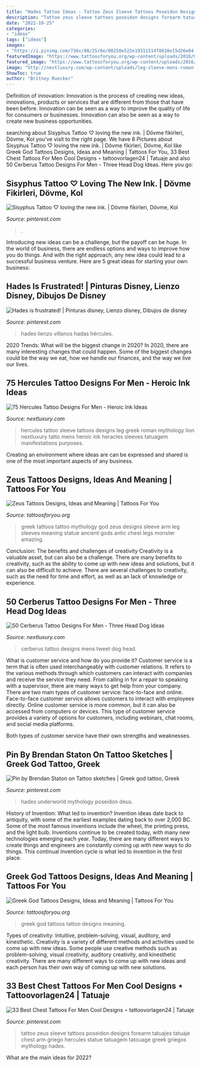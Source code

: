```yaml
---
title: "Hades Tattoo Ideas : Tattoo Zeus Sleeve Tattoos Poseidon Designs Forearm Tatuajes Tatuaje Chest Arm Griego Hercules Statue Tatuagem Tatouage Greek Griegos Mythology Hades"
description: "Tattoo zeus sleeve tattoos poseidon designs forearm tatuajes tatuaje chest arm griego hercules statue tatuagem tatouage greek griegos mythology hades"
date: "2022-10-25"
categories:
- "ideas"
tags: ["ideas"]
images:
- "https://i.pinimg.com/736x/08/25/0e/08250e522e19311514f8610e15d26e04.jpg"
featuredImage: "https://www.tattoosforyou.org/wp-content/uploads/2016/03/Zeus-Tattoo-Sleeve.jpg"
featured_image: "https://www.tattoosforyou.org/wp-content/uploads/2016/03/Zeus-Tattoo-Sleeve.jpg"
image: "http://nextluxury.com/wp-content/uploads/leg-sleeve-mens-roman-hercules-tattoo.jpg"
ShowToc: true
author: "Britney Ruecker"
---
```



Definition of innovation:
Innovation is the process of creating new ideas, innovations, products or services that are different from those that have been before. Innovation can be seen as a way to improve the quality of life for consumers or businesses. Innovation can also be seen as a way to create new business opportunities.

	

		
searching about Sisyphus Tattoo ♡ loving the new ink. | Dövme fikirleri, Dövme, Kol you've visit to the right page. We have 8 Pictures about Sisyphus Tattoo ♡ loving the new ink. | Dövme fikirleri, Dövme, Kol like Greek God Tattoos Designs, Ideas and Meaning | Tattoos For You, 33 Best Chest Tattoos For Men Cool Designs ⋆ tattoovorlagen24 | Tatuaje and also 50 Cerberus Tattoo Designs For Men - Three Head Dog Ideas. Here you go:
		
    
## Sisyphus Tattoo ♡ Loving The New Ink. | Dövme Fikirleri, Dövme, Kol

<img loading=lazy src="https://i.pinimg.com/736x/08/25/0e/08250e522e19311514f8610e15d26e04.jpg" onerror="this.onerror=null;this.src='https://tse1.mm.bing.net/th?id=OIP.DpeXAToo_1JMr-JRTjx29gHaLH&amp;pid=15.1';" alt="Sisyphus Tattoo ♡ loving the new ink. | Dövme fikirleri, Dövme, Kol">

_Source: pinterest.com_

>. 

	

Introducing new ideas can be a challenge, but the payoff can be huge. In the world of business, there are endless options and ways to improve how you do things. And with the right approach, any new idea could lead to a successful business venture. Here are 5 great ideas for starting your own business: 

    
## Hades Is Frustrated! | Pinturas Disney, Lienzo Disney, Dibujos De Disney

<img loading=lazy src="https://i.pinimg.com/736x/23/76/82/237682fe158ec45254456d68c3ee7233.jpg" onerror="this.onerror=null;this.src='https://tse4.mm.bing.net/th?id=OIP.1C6FK4wTA6yT126_Vt-SFwHaO6&amp;pid=15.1';" alt="Hades is frustrated! | Pinturas disney, Lienzo disney, Dibujos de disney">

_Source: pinterest.com_

>hades lienzo villanos hadas hércules. 

	

2020 Trends: What will be the biggest change in 2020?
In 2020, there are many interesting changes that could happen. Some of the biggest changes could be the way we eat, how we handle our finances, and the way we live our lives.

    
## 75 Hercules Tattoo Designs For Men - Heroic Ink Ideas

<img loading=lazy src="http://nextluxury.com/wp-content/uploads/leg-sleeve-mens-roman-hercules-tattoo.jpg" onerror="this.onerror=null;this.src='https://tse1.mm.bing.net/th?id=OIP.4kUQfc1fA0inFv-LqD3ScwHaG7&amp;pid=15.1';" alt="75 Hercules Tattoo Designs For Men - Heroic Ink Ideas">

_Source: nextluxury.com_

>hercules tattoo sleeve tattoos designs leg greek roman mythology lion nextluxury tatto mens heroic ink heracles sleeves tatuagem manifestations purposes. 

	

Creating an environment where ideas are can be expressed and shared is one of the most important aspects of any business.

    
## Zeus Tattoos Designs, Ideas And Meaning | Tattoos For You

<img loading=lazy src="https://www.tattoosforyou.org/wp-content/uploads/2016/03/Zeus-Tattoo-Sleeve.jpg" onerror="this.onerror=null;this.src='https://tse4.mm.bing.net/th?id=OIP.LZp6tNwryxbfgtskGZjg7QHaI7&amp;pid=15.1';" alt="Zeus Tattoos Designs, Ideas and Meaning | Tattoos For You">

_Source: tattoosforyou.org_

>greek tattoos tattoo mythology god zeus designs sleeve arm leg sleeves meaning statue ancient gods antic chest legs monster amazing. 

	

Conclusion: The benefits and challenges of creativity
Creativity is a valuable asset, but can also be a challenge. There are many benefits to creativity, such as the ability to come up with new ideas and solutions, but it can also be difficult to achieve. There are several challenges to creativity, such as the need for time and effort, as well as an lack of knowledge or experience.

    
## 50 Cerberus Tattoo Designs For Men - Three Head Dog Ideas

<img loading=lazy src="http://nextluxury.com/wp-content/uploads/mens-side-of-hip-cerberus-tattoo.jpg" onerror="this.onerror=null;this.src='https://tse2.mm.bing.net/th?id=OIP.hQJzB8N17HBWDRIotG0-PAHaHa&amp;pid=15.1';" alt="50 Cerberus Tattoo Designs For Men - Three Head Dog Ideas">

_Source: nextluxury.com_

>cerberus tattoo designs mens tweet dog head. 

	

What is customer service and how do you provide it?
Customer service is a term that is often used interchangeably with customer relations. It refers to the various methods through which customers can interact with companies and receive the service they need. From calling in for a repair to speaking with a supervisor, there are many ways to get help from your company.
There are two main types of customer service: face-to-face and online. Face-to-face customer service allows customers to interact with employees directly. Online customer service is more common, but it can also be accessed from computers or devices. This type of customer service provides a variety of options for customers, including webinars, chat rooms, and social media platforms.

Both types of customer service have their own strengths and weaknesses.

    
## Pin By Brendan Staton On Tattoo Sketches | Greek God Tattoo, Greek

<img loading=lazy src="https://i.pinimg.com/originals/dd/00/0b/dd000b063b8b143782f435cae19015ab.jpg" onerror="this.onerror=null;this.src='https://tse3.mm.bing.net/th?id=OIP.TET91es474ldPUtYDyhWDwHaK_&amp;pid=15.1';" alt="Pin by Brendan Staton on Tattoo sketches | Greek god tattoo, Greek">

_Source: pinterest.com_

>hades underworld mythology poseidon deus. 

	

History of Invention: What led to invention?
Invention ideas date back to antiquity, with some of the earliest examples dating back to over 2,000 BC. Some of the most famous inventions include the wheel, the printing press, and the light bulb. Inventions continue to be created today, with many new technologies emerging each year. Today, there are many different ways to create things and engineers are constantly coming up with new ways to do things. This continual invention cycle is what led to invention in the first place.

    
## Greek God Tattoos Designs, Ideas And Meaning | Tattoos For You

<img loading=lazy src="https://www.tattoosforyou.org/wp-content/uploads/2016/03/Greek-God-Tattoo-Ideas.jpg" onerror="this.onerror=null;this.src='https://tse2.mm.bing.net/th?id=OIP.wWyOxLYI-QvNDQ-CNjX0xAHaL6&amp;pid=15.1';" alt="Greek God Tattoos Designs, Ideas and Meaning | Tattoos For You">

_Source: tattoosforyou.org_

>greek god tattoos tattoo designs meaning. 

	

Types of creativity: Intuitive, problem-solving, visual, auditory, and kinesthetic.
Creativity is a variety of different methods and activities used to come up with new ideas. Some people use creative methods such as problem-solving, visual creativity, auditory creativity, and kinesthetic creativity. There are many different ways to come up with new ideas and each person has their own way of coming up with new solutions.

    
## 33 Best Chest Tattoos For Men Cool Designs ⋆ Tattoovorlagen24 | Tatuaje

<img loading=lazy src="https://i.pinimg.com/736x/0f/e7/7d/0fe77db39ac97f397fb85d55a7b99d4d.jpg" onerror="this.onerror=null;this.src='https://tse2.mm.bing.net/th?id=OIP.F23ljYtM6hvB8Ref9Pf9oAHaJN&amp;pid=15.1';" alt="33 Best Chest Tattoos For Men Cool Designs ⋆ tattoovorlagen24 | Tatuaje">

_Source: pinterest.com_

>tattoo zeus sleeve tattoos poseidon designs forearm tatuajes tatuaje chest arm griego hercules statue tatuagem tatouage greek griegos mythology hades. 

	

What are the main ideas for 2022?
 

